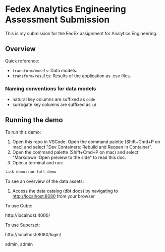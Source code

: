 # Fedex Analytics Engineering Assessment Submission

This is my submission for the FedEx assignment for Analytics Engineering.

## Overview

Quick reference:

- `transform/models`: Data models.
- `transform/results`: Results of the application as .csv files.

### Naming conventions for data models

- natural key columns are suffixed as `code`
- surrogate key columns are suffixed as `id`

## Running the demo

To run this demo:

1. Open this repo in VSCode. Open the command palette (Shift+Cmd+P on mac) and select "Dev Containers: Rebuild and Reopen in Container".
2. Open the command palette (Shift+Cmd+P on mac) and select "Markdown: Open preview to the side" to read this doc.
3. Open a terminal and run:

```sh
task demo:run-full-demo
```

To see an overview of the data assets:

1. Access the data catalog (dbt docs) by navigating to [http://localhost:8080](http://localhost:8080) from your browser

To use Cube:

http://localhost:4000/

To use Superset:

http://localhost:8080/login/

admin, admin
